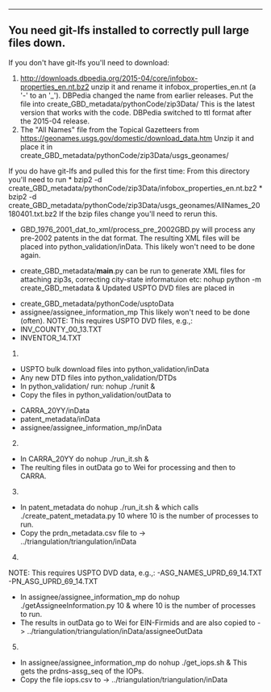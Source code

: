---- 
You need git-lfs installed to correctly pull large files down.
----
If you don't have git-lfs you'll need to download:
1) http://downloads.dbpedia.org/2015-04/core/infobox-properties_en.nt.bz2
unzip it and rename it infobox_properties_en.nt (a '-' to an '_'). DBPedia
changed the name from earlier releases.  Put the file into
	create_GBD_metadata/pythonCode/zip3Data/
This is the latest version that works with the code.  DBPedia switched to ttl 
format after the 2015-04 release.
2) The "All Names" file from the Topical Gazetteers from 
	https://geonames.usgs.gov/domestic/download_data.htm
Unzip it and place it in
	create_GBD_metadata/pythonCode/zip3Data/usgs_geonames/

If you do have git-lfs and pulled this for the first time:
From this directory you'll need to run
	* bzip2 -d create_GBD_metadata/pythonCode/zip3Data/infobox_properties_en.nt.bz2
	* bzip2 -d create_GBD_metadata/pythonCode/zip3Data/usgs_geonames/AllNames_20180401.txt.bz2
If the bzip files change you'll need to rerun this.


* GBD_1976_2001_dat_to_xml/process_pre_2002GBD.py will process any
pre-2002 patents in the dat format.  The resulting XML files will be placed
into python_validation/inData.  This likely won't need to be done 
again.

* create_GBD_metadata/__main__.py can be run to generate XML files
for attaching zip3s, correcting city-state informatuion etc:
        nohup python -m create_GBD_metadata &
Updated USPTO DVD files are placed in 
- create_GBD_metadata/pythonCode/usptoData
- assignee/assignee_information_mp
This likely won't need to be done (often).
NOTE: This requires USPTO DVD files, e.g.,:
- INV_COUNTY_00_13.TXT
- INVENTOR_14.TXT

1)
* USPTO bulk download files into python_validation/inData
* Any new DTD files into python_validation/DTDs
* In python_validation/ run: 
nohup ./runit &
* Copy the files in python_validation/outData to
- CARRA_20YY/inData
- patent_metadata/inData
- assignee/assignee_information_mp/inData

2)
* In CARRA_20YY do
nohup ./run_it.sh &
* The reulting files in outData go to Wei for processing and then to CARRA.

3)
* In patent_metadata do
nohup ./run_it.sh &
which calls ./create_patent_metadata.py 10 where 10 is the number of processes 
to run.  
* Copy the prdn_metadata.csv file to
-> ../triangulation/triangulation/inData

4)
NOTE: This requires USPTO DVD data, e.g.,:
-ASG_NAMES_UPRD_69_14.TXT
-PN_ASG_UPRD_69_14.TXT
* In assignee/assignee_information_mp do
nohup ./getAssigneeInformation.py 10 &
where 10 is the number of processes to run.
* The results in outData go to Wei for EIN-Firmids and are also copied to
-> ../triangulation/triangulation/inData/assigneeOutData

5)
* In assignee/assignee_information_mp do
nohup ./get_iops.sh &
This gets the prdns-assg_seq of the IOPs.  
* Copy the file iops.csv to
-> ../triangulation/triangulation/inData
